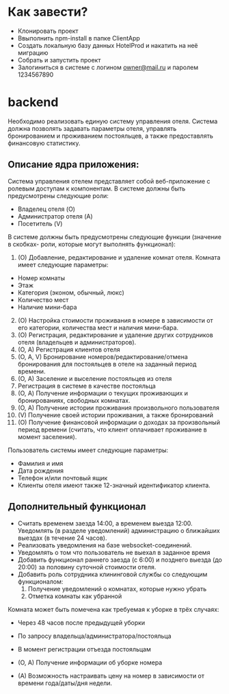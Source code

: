 # Как завести?
* Клонировать проект
* Ввыполнить npm-install в папке ClientApp
* Создать локальную базу данных HotelProd и накатить на неё миграцию
* Собрать и запустить проект
* Залогиниться в системе с логином owner@mail.ru и паролем 1234567890

# backend

Необходимо реализовать единую систему управления отеля. Система должна позволять задавать параметры отеля, управлять бронированием и проживанием постояльцев, а также предоставлять финансовую статистику. 

## Описание ядра приложения:
Система управления отелем представляет собой веб-приложение с ролевым доступам к компонентам. В системе должны быть предусмотрены следующие роли:
* Владелец отеля (O)
* Администратор отеля (A)
* Посетитель (V)

В системе должны быть предусмотрены следующие функции (значение в скобках- роли, которые могут выполнять функционал):
1. (O) Добавление, редактирование и удаление комнат отеля. Комната имеет следующие параметры:
  * Номер комнаты
  * Этаж
  * Категория (эконом, обычный, люкс)
  * Количество мест
  * Наличие мини-бара
2. (O) Настройка стоимости проживания в номере в зависимости от его категории, количества мест и наличия мини-бара.
3. (O) Регистрация, редактирование и удаление других сотрудников отеля (владельцев и администраторов).
4. (O, A) Регистрация клиентов отеля
5. (O, A, V) Бронирование номеров/редактирование/отмена бронирования для постояльцев в отеле на заданный период времени.
6. (O, A) Заселение и выселение постояльцев из отеля
7. Регистрация в системе в качестве постояльца
8. (О, A) Получение информации о текущих проживающих и бронированиях, свободных комнатах.
9. (O, A) Получение истории проживания произвольного пользователя
10. (V) Получение своей истории проживания, а также бронирований
11. (О) Получение финансовой информации о доходах за произвольный период времени (считать, что клиент оплачивает проживание в момент заселения).

Пользователь системы имеет следующие параметры:
* Фамилия и имя
* Дата рождения
* Телефон и/или почтовый ящик
* Клиенты отеля имеют также 12-значный идентификатор клиента.

## Дополнительный функционал 
* Считать временем заезда 14:00, а временем выезда 12:00. Уведомлять (в разделе уведомлений) администрацию о ближайших выездах (в течение 24 часов). 
* Реализовать уведомления на базе websocket-соединений.
* Уведомлять о том что пользователь не выехал в заданное время
* Добавить функционал раннего заезда (с 6:00) и позднего выезда (до 20:00) за половину суточной стоимости отеля.
* Добавить роль сотрудника клининговой службы со следующим функционалом:
  1. Получение уведомлений о комнатах, которые нужно убрать
  2. Отметка комнаты как убранной

Комната может быть помечена как требуемая к уборке в трёх случаях:
  * Через 48 часов после предыдущей уборки
  * По запросу владельца/администратора/постояльца
  * В момент регистрации отъезда постояльцам

* (O, A) Получение информации об уборке номера
* (A) Возможность настраивать цену на номер в зависимости от времени года/даты/дня недели.
